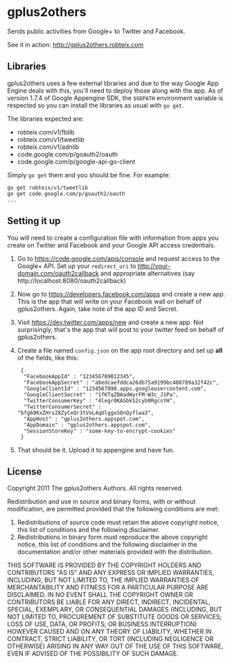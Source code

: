 gplus2others
=====

Sends public activities from Google+ to Twitter and Facebook.

See it in action: http://gplus2others.robteix.com

Libraries
---------

gplus2others uses a few external libraries and due to the way Google App Engine deals
with this, you'll need to deploy those along with the app. As of version
1.7.4 of Google Appengine SDK, the `$GOPATH` environment variable is respected
so you can install the libraries as usual with `go get`.

The libraries expected are:

* robteix.com/v1/fblib
* robteix.com/v1/tweetlib
* robteix.com/v1/adnlib
* code.google.com/p/goauth2/oauth
* code.google.com/p/google-api-go-client

Simply `go get` them and you should be fine. For example:

    go get robteix/v1/tweetlib
    go get code.google.com/p/goauth2/oauth
    ...

Setting it up
-------------

You will need to create a configuration file with information from apps you
create on Twitter and Facebook and your Google API access credentials.

1. Go to https://code.google.com/apis/console and request access to the 
Google+ API. Set up your `redirect_uri` to http://your-domain.com/oauth2callback
and appropriate alternatives (say http://localhost:8080/oauth2callback)

2. Now go to https://developers.facebook.com/apps and create a new app. This
is the app that will write on your Facebook wall on behalf of gplus2others. Again,
take note of the app ID and Secret.

3. Visit https://dev.twitter.com/apps/new and create a new app. Not
surprisingly, that's the app that will post to your twitter feed on
behalf of gplus2others.

4. Create a file named `config.json` on the app root directory and
set up **all** of the fields, like this:

        {
         "FacebookAppId" : "123456789012345",
         "FacebookAppSecret" : "abedcaefddca26db75a9199bc480789a32f42c",
         "GoogleClientId" : "1234567890.apps.googleusercontent.com",
         "GoogleClientSecret" : "1fKTqZBAadWyrFM-W3c_J1Pa",
         "TwitterConsumerKey" : "4legr0KASbkS2cyb0RgcsYH",
         "TwitterConsumerSecret" : "bfg69KxZHrs28ZyCeQr3tVoL4qUlggoS0nQyflwa3",
         "AppHost" : "gplus2others.appspot.com",
         "AppDomain" : "gplus2others.appspot.com",
         "SessionStoreKey" : "some-key-to-encrypt-cookies"
        }

5. That should be it. Upload it to appengine and have fun.

License
-------

Copyright 2011 The gplus2others Authors.  All rights reserved.

Redistribution and use in source and binary forms, with or without
modification, are permitted provided that the following conditions are met: 

1. Redistributions of source code must retain the above copyright notice, this
   list of conditions and the following disclaimer. 
2. Redistributions in binary form must reproduce the above copyright notice,
   this list of conditions and the following disclaimer in the documentation
   and/or other materials provided with the distribution. 

THIS SOFTWARE IS PROVIDED BY THE COPYRIGHT HOLDERS AND CONTRIBUTORS "AS IS" AND
ANY EXPRESS OR IMPLIED WARRANTIES, INCLUDING, BUT NOT LIMITED TO, THE IMPLIED
WARRANTIES OF MERCHANTABILITY AND FITNESS FOR A PARTICULAR PURPOSE ARE
DISCLAIMED. IN NO EVENT SHALL THE COPYRIGHT OWNER OR CONTRIBUTORS BE LIABLE FOR
ANY DIRECT, INDIRECT, INCIDENTAL, SPECIAL, EXEMPLARY, OR CONSEQUENTIAL DAMAGES
(INCLUDING, BUT NOT LIMITED TO, PROCUREMENT OF SUBSTITUTE GOODS OR SERVICES;
LOSS OF USE, DATA, OR PROFITS; OR BUSINESS INTERRUPTION) HOWEVER CAUSED AND
ON ANY THEORY OF LIABILITY, WHETHER IN CONTRACT, STRICT LIABILITY, OR TORT
(INCLUDING NEGLIGENCE OR OTHERWISE) ARISING IN ANY WAY OUT OF THE USE OF THIS
SOFTWARE, EVEN IF ADVISED OF THE POSSIBILITY OF SUCH DAMAGE.
